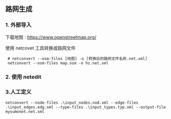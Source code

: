 



## 路网生成



### 1. 外部导入

下载地图 : https://www.openstreetmap.org/

使用 netcovet 工具转换成路网文件

```shell
 # netconvert --osm-files [地图] -o [转换后的路网文件名称.net.xml]
 netconvert --osm-files map.osm -o hz.net.xml
```



### 2. 使用 netedit 





### 3.人工定义

```shell
netconvert --node-files .\input_nodes.nod.xml --edge-files .\input_edges.edg.xml --type-files .\input_types.typ.xml --output-file mysumonet.net.xml
```

